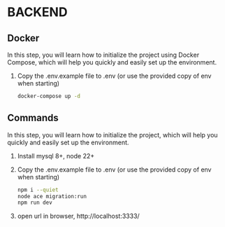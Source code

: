 # BACKEND

## Docker

In this step, you will learn how to initialize the project using Docker Compose, which will help you quickly and easily set up the environment.

1. Copy the .env.example file to .env (or use the provided copy of env when starting)
     ```sh
    docker-compose up -d  
    ```

## Commands

In this step, you will learn how to initialize the project, which will help you quickly and easily set up the environment.

1. Install mysql 8+, node 22+

2. Copy the .env.example file to .env (or use the provided copy of env when starting)
     ```sh
    npm i --quiet
    node ace migration:run
    npm run dev 
    ```
3. open url in browser, http://localhost:3333/
